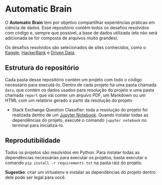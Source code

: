 # Automatic Brain

O **Automatic Brain** tem por objetivo compartilhar experiências práticas em ciência de dados. Esse repositório contém todos os desafios resolvidos com código e, sempre que possível, a base de dados utilizada (ela não será adicionada se for composta de arquivos muito grandes). 

Os desafios resolvidos são selecionados de sites conhecidos, como o [Kaggle](www.kaggle.com), [HackerRank](www.hackerrank.com) e [Driven Data](https://www.drivendata.org/).

## Estrutura do repositório
Cada pasta desse repositório contém um projeto com todo o código necessário para executá-lo. Dentro de cada projeto há uma pasta chamada `data`, que contém os dados usados para resolução do projeto e uma pasta chamada `report` que vai conter um arquivo PDF, um Markdown ou um HTML com um relatório gerado a partir da resolução do projeto

* Stack Exchange Question Classifier: toda a resolução do projeto foi realizada dentro de um [Jupyter Notebook](http://jupyter.org/). Quando instalar todas as dependências do projeto, execute o comando `jupyter notebook` no terminal para inicializá-lo. 

## Reprodutibilidade

Todos os projetos são resolvidos em Python. Para instalar todas as dependências necessárias para executar os projetos, basta executar o comando `pip install -r requirements.txt` na pasta raiz do projeto. 

**Sugestão**: criar um virtualenv e instalar as dependências do projeto dentro dele pode ser legal para você.